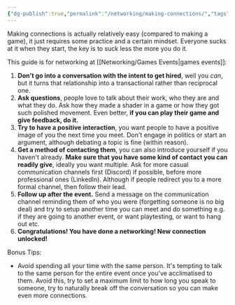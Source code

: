 ```yaml
---
{"dg-publish":true,"permalink":"/networking/making-connections/","tags":["unfinished"]}
---
```


Making connections is actually relatively easy (compared to making a game), it just requires some practice and a certain mindset. Everyone sucks at it when they start, the key is to suck less the more you do it.

This guide is for networking at [[Networking/Games Events\|games events]]:

1. **Don't go into a conversation with the intent to get hired**, well you *can*, but it turns that relationship into a transactional rather than reciprocal one.
2. **Ask questions**, people love to talk about their work, who they are and what they do. Ask how they made a shader in a game or how they got such polished movement. Even better, **if you can play their game and give feedback, do it.**
3. **Try to have a positive interaction**, you want people to have a positive image of you the next time you meet. Don't engage in politics or start an argument, although debating a topic is fine (within reason).
4. **Get a method of contacting them**, you can also introduce yourself if you haven't already. **Make sure that you have some kind of contact you can readily give**, ideally you want multiple. Ask for more casual communication channels first (Discord) if possible, before more professional ones (LinkedIn). Although if people redirect you to a more formal channel, then follow their lead.
5. **Follow up after the event.** Send a message on the communication channel reminding them of who you were (forgetting someone is no big deal) and try to setup another time you can meet and do something e.g. if they are going to another event, or want playtesting, or want to hang out etc.
6. **Congratulations! You have done a networking! New connection unlocked!**


Bonus Tips:
- Avoid spending all your time with the same person. It's tempting to talk to the same person for the entire event once you've acclimatised to them. Avoid this, try to set a maximum limit to how long you speak to someone, try to naturally break off the conversation so you can make even more connections.